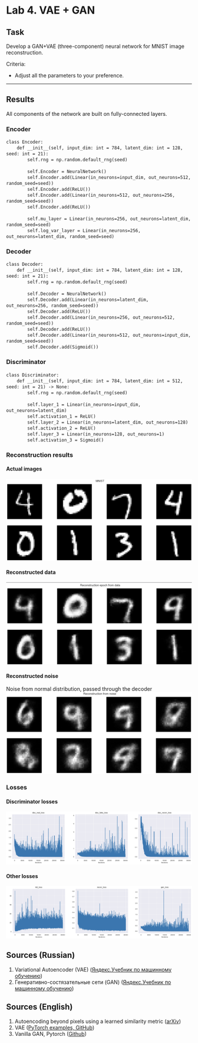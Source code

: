# Lab 4. VAE + GAN

## Task
Develop a GAN+VAE (three-component) neural network for MNIST image reconstruction.

Criteria:
* Adjust all the parameters to your preference.

---
## Results
All components of the network are built on fully-connected layers.

### Encoder
```jupyter
class Encoder:
    def __init__(self, input_dim: int = 784, latent_dim: int = 128, seed: int = 21):
        self.rng = np.random.default_rng(seed)

        self.Encoder = NeuralNetwork()
        self.Encoder.add(Linear(in_neurons=input_dim, out_neurons=512, random_seed=seed))
        self.Encoder.add(ReLU())
        self.Encoder.add(Linear(in_neurons=512, out_neurons=256, random_seed=seed))
        self.Encoder.add(ReLU())

        self.mu_layer = Linear(in_neurons=256, out_neurons=latent_dim, random_seed=seed)
        self.log_var_layer = Linear(in_neurons=256, out_neurons=latent_dim, random_seed=seed)
```

### Decoder
```jupyter
class Decoder:
    def __init__(self, input_dim: int = 784, latent_dim: int = 128, seed: int = 21):
        self.rng = np.random.default_rng(seed)

        self.Decoder = NeuralNetwork()
        self.Decoder.add(Linear(in_neurons=latent_dim, out_neurons=256, random_seed=seed))
        self.Decoder.add(ReLU())
        self.Decoder.add(Linear(in_neurons=256, out_neurons=512, random_seed=seed))
        self.Decoder.add(ReLU())
        self.Decoder.add(Linear(in_neurons=512, out_neurons=input_dim, random_seed=seed))
        self.Decoder.add(Sigmoid())
```

### Discriminator
```jupyter
class Discriminator:
    def __init__(self, input_dim: int = 784, latent_dim: int = 512, seed: int = 21) -> None:
        self.rng = np.random.default_rng(seed)

        self.layer_1 = Linear(in_neurons=input_dim, out_neurons=latent_dim)
        self.activation_1 = ReLU()
        self.layer_2 = Linear(in_neurons=latent_dim, out_neurons=128)
        self.activation_2 = ReLU()
        self.layer_3 = Linear(in_neurons=128, out_neurons=1)
        self.activation_3 = Sigmoid()
```

### Reconstruction results
#### Actual images
![Actual_images.png](img/MNIST_data.png)

#### Reconstructed data
![Reconstructed_from_data.png](img/Reconstructed_from_data.png)

#### Reconstructed noise
Noise from normal distribution, passed through the decoder
![Reconstructed_from_noise.png](img/Reconstructed_from_noise.png)


### Losses
#### Discriminator losses
![disc_losses.png](img/Discriminator_losses.png)

#### Other losses
![other_losses.png](img/Other_losses.png)

## Sources (Russian)
1. Variational Autoencoder (VAE) ([Яндекс.Учебник по машинному обучению](https://education.yandex.ru/handbook/ml/article/variational-autoencoder-(vae)))
2. Генеративно-состязательные сети (GAN) ([Яндекс.Учебник по машинному обучению](https://education.yandex.ru/handbook/ml/article/generativno-sostyazatelnye-seti-(gan)))
## Sources (English)
1. Autoencoding beyond pixels using a learned similarity metric ([arXiv](https://arxiv.org/abs/1512.09300))
2. VAE ([PyTorch examples, GitHub](https://github.com/pytorch/examples/blob/main/vae/main.py))
3. Vanilla GAN, Pytorch ([Github](https://github.com/wiseodd/generative-models/blob/master/GAN/vanilla_gan/gan_pytorch.py))
